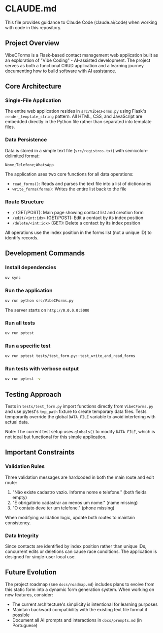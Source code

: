 # CLAUDE.md

This file provides guidance to Claude Code (claude.ai/code) when working with code in this repository.

## Project Overview

VibeCForms is a Flask-based contact management web application built as an exploration of "Vibe Coding" - AI-assisted development. The project serves as both a functional CRUD application and a learning journey documenting how to build software with AI assistance.

## Core Architecture

### Single-File Application
The entire web application resides in `src/VibeCForms.py` using Flask's `render_template_string` pattern. All HTML, CSS, and JavaScript are embedded directly in the Python file rather than separated into template files.

### Data Persistence
Data is stored in a simple text file (`src/registros.txt`) with semicolon-delimited format:
```
Nome;Telefone;WhatsApp
```
The application uses two core functions for all data operations:
- `read_forms()`: Reads and parses the text file into a list of dictionaries
- `write_forms(forms)`: Writes the entire list back to the file

### Route Structure
- `/` (GET/POST): Main page showing contact list and creation form
- `/edit/<int:idx>` (GET/POST): Edit a contact by its index position
- `/delete/<int:idx>` (GET): Delete a contact by its index position

All operations use the index position in the forms list (not a unique ID) to identify records.

## Development Commands

### Install dependencies
```bash
uv sync
```

### Run the application
```bash
uv run python src/VibeCForms.py
```
The server starts on `http://0.0.0.0:5000`

### Run all tests
```bash
uv run pytest
```

### Run a specific test
```bash
uv run pytest tests/test_form.py::test_write_and_read_forms
```

### Run tests with verbose output
```bash
uv run pytest -v
```

## Testing Approach

Tests in `tests/test_form.py` import functions directly from `VibeCForms.py` and use pytest's `tmp_path` fixture to create temporary data files. Tests temporarily override the global `DATA_FILE` variable to avoid interfering with actual data.

Note: The current test setup uses `globals()` to modify `DATA_FILE`, which is not ideal but functional for this simple application.

## Important Constraints

### Validation Rules
Three validation messages are hardcoded in both the main route and edit route:
1. "Não existe cadastro vazio. Informe nome e telefone." (both fields empty)
2. "É obrigatório cadastrar ao menos um nome." (name missing)
3. "O contato deve ter um telefone." (phone missing)

When modifying validation logic, update both routes to maintain consistency.

### Data Integrity
Since contacts are identified by index position rather than unique IDs, concurrent edits or deletions can cause race conditions. The application is designed for single-user local use.

## Future Evolution

The project roadmap (see `docs/roadmap.md`) includes plans to evolve from this static form into a dynamic form generation system. When working on new features, consider:
- The current architecture's simplicity is intentional for learning purposes
- Maintain backward compatibility with the existing text file format if possible
- Document all AI prompts and interactions in `docs/prompts.md` (in Portuguese)
